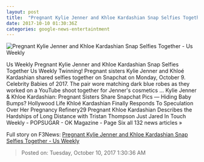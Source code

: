 ```yaml
---
layout: post
title:  "Pregnant Kylie Jenner and Khloe Kardashian Snap Selfies Together - Us Weekly"
date: 2017-10-10 01:30:36Z
categories: google-news-entertaintment
---
```


![Pregnant Kylie Jenner and Khloe Kardashian Snap Selfies Together - Us Weekly](http://img.usmagazine.com/social/img_0406-0d81b19e-b955-410e-a3ed-d2b5c9b5f5b3.jpg)

Us Weekly Pregnant Kylie Jenner and Khloe Kardashian Snap Selfies Together Us Weekly Twinning! Pregnant sisters Kylie Jenner and Khloé Kardashian shared selfies together on Snapchat on Monday, October 9. Celebrity Babies of 2017. The pair wore matching dark blue robes as they worked on a YouTube shoot together for Jenner's cosmetics ... Kylie Jenner & Khloe Kardashian: Pregnant Sisters Share Snapchat Pics — Hiding Baby Bumps? Hollywood Life Khloé Kardashian Finally Responds To Speculation Over Her Pregnancy Refinery29 Pregnant Khloe Kardashian Describes the Hardships of Long Distance with Tristan Thompson Just Jared In Touch Weekly - POPSUGAR - OK Magazine - Page Six all 132 news articles »


Full story on F3News: [Pregnant Kylie Jenner and Khloe Kardashian Snap Selfies Together - Us Weekly](http://www.f3nws.com/n/rCUThH)

> Posted on: Tuesday, October 10, 2017 1:30:36 AM
